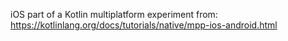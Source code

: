 iOS part of a Kotlin multiplatform experiment from: https://kotlinlang.org/docs/tutorials/native/mpp-ios-android.html
